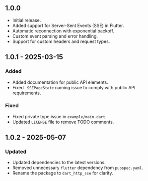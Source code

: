 ## 1.0.0

- Initial release.
- Added support for Server-Sent Events (SSE) in Flutter.
- Automatic reconnection with exponential backoff.
- Custom event parsing and error handling.
- Support for custom headers and request types.

## 1.0.1 - 2025-03-15
### Added
- Added documentation for public API elements.
- Fixed `_SSEPageState` naming issue to comply with public API requirements.

### Fixed
- Fixed private type issue in `example/main.dart`.
- Updated `LICENSE` file to remove TODO comments.

## 1.0.2 - 2025-05-07
### Updated
- Updated dependencies to the latest versions.
- Removed unnecessary `flutter` dependency from `pubspec.yaml`.
- Rename the package to `dart_http_sse` for clarity.